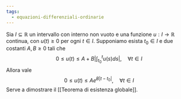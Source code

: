 ```yaml
---
tags:
  - equazioni-differenziali-ordinarie
---
```

Sia $I ⊆ \mathbb{R}$ un intervallo con interno non vuoto e una funzione $u : I → \mathbb{R}$ continua, con $u(t) ≥ 0$ per ogni $t ∈ I$. Supponiamo esista $t_0 ∈ I$ e due costanti $A, B ≥ 0$ tali che
$$0 \leq u(t) \leq A + B \left|\int_{t_{0}}^{t}u(s)ds\right|,\quad\forall t\in I$$
Allora vale
$$0 \leq u(t) \leq Ae^{B|t-t_0|},\quad\forall t\in I$$
Serve a dimostrare il [[Teorema di esistenza globale]].